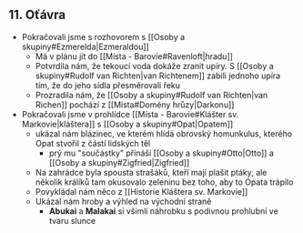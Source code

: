 ## 11. Oťávra
- Pokračovali jsme s rozhovorem s [[Osoby a skupiny#Ezmerelda|Ezmeraldou]]
	- Má v plánu jít do [[Místa - Barovie#Ravenloft|hradu]]
	- Potvrdila nám, že tekoucí voda dokáže zranit upíry. S [[Osoby a skupiny#Rudolf van Richten|van Richtenem]] zabili jednoho upíra tím, že do jeho sídla přesměrovali řeku
	- Prozradila nám, že [[Osoby a skupiny#Rudolf van Richten|van Richen]] pochází z [[Místa#Domény hrůzy|Darkonu]]
- Pokračovali jsme v prohlídce [[Místa - Barovie#Klášter sv. Markovie|kláštera]] s [[Osoby a skupiny#Opat|Opatem]]
	- ukázal nám blázinec, ve kterém hlídá obrovský homunkulus, kterého Opat stvořil z částí lidských těl
		- prý mu "součástky" přináší [[Osoby a skupiny#Otto|Otto]] a [[Osoby a skupiny#Zigfried|Zigfried]]
	- Na zahrádce byla spousta strašáků, kteří mají plašit ptáky, ale několik králíků tam okusovalo zeleninu bez toho, aby to Opata trápilo
	- Povykládal nám něco z [[Historie Kláštera sv. Markovie]]
	- Ukázal nám hroby a výhled na východní straně
		- **Abukai** a **Malakai** si všimli náhrobku s podivnou prohlubní ve tvaru slunce